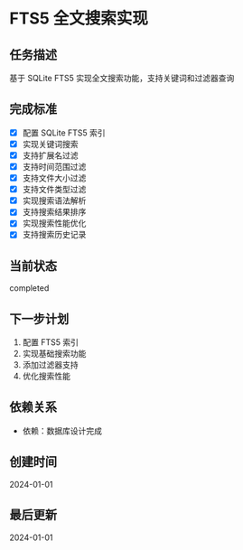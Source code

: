 # FTS5 全文搜索实现

## 任务描述
基于 SQLite FTS5 实现全文搜索功能，支持关键词和过滤器查询

## 完成标准
- [x] 配置 SQLite FTS5 索引
- [x] 实现关键词搜索
- [x] 支持扩展名过滤
- [x] 支持时间范围过滤
- [x] 支持文件大小过滤
- [x] 支持文件类型过滤
- [x] 实现搜索语法解析
- [x] 支持搜索结果排序
- [x] 实现搜索性能优化
- [x] 支持搜索历史记录

## 当前状态
completed

## 下一步计划
1. 配置 FTS5 索引
2. 实现基础搜索功能
3. 添加过滤器支持
4. 优化搜索性能

## 依赖关系
- 依赖：数据库设计完成

## 创建时间
2024-01-01

## 最后更新
2024-01-01
